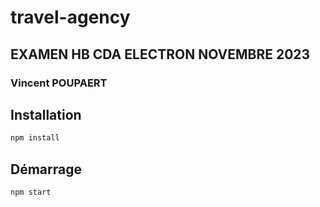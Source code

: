 # travel-agency

## EXAMEN HB CDA ELECTRON NOVEMBRE 2023

### Vincent POUPAERT

## Installation

```bash
npm install
```

## Démarrage 
```bash
npm start
```